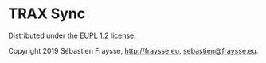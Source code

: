 TRAX Sync
=========

Distributed under the [EUPL 1.2 license](https://eupl.eu/1.2/en/).

Copyright 2019 Sébastien Fraysse, http://fraysse.eu, <sebastien@fraysse.eu>.



